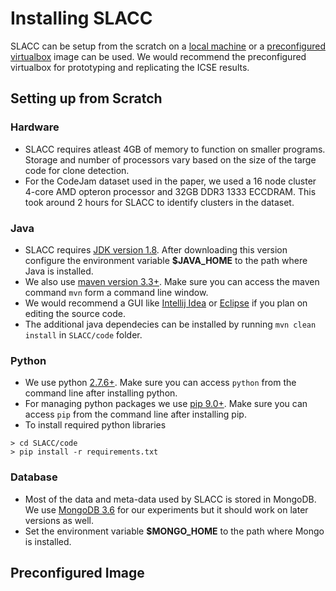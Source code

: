 # Installing SLACC
SLACC can be setup from the scratch on a [local machine](#setting-up-from-scratch) or a [preconfigured virtualbox](#preconfigured-image) image can be used. We would recommend the preconfigured virtualbox for prototyping and replicating the ICSE results.

## Setting up from Scratch

### Hardware
* SLACC requires atleast 4GB of memory to function on smaller programs. Storage and number of processors vary based on the size of the targe code for clone detection.
* For the CodeJam dataset used in the paper, we used a 16 node cluster 4-core AMD opteron processor and 32GB DDR3 1333 ECCDRAM. This took around 2 hours for SLACC to identify clusters in the dataset.

### Java
* SLACC requires [JDK version 1.8](https://www.oracle.com/technetwork/java/javase/downloads/jdk8-downloads-2133151.html). After downloading this version configure the environment variable **$JAVA_HOME** to the path where Java is installed.
* We also use [maven version 3.3+](https://maven.apache.org/download.cgi). Make sure you can access the maven command `mvn` form a command line window.
* We would recommend a GUI like [Intellij Idea](https://www.jetbrains.com/idea/) or [Eclipse](https://www.eclipse.org/downloads/) if you plan on editing the source code.
* The additional java dependecies can be installed by running `mvn clean install` in `SLACC/code` folder.

### Python
* We use python [2.7.6+](https://www.python.org/downloads/release/python-2716/). Make sure you can access `python` from the command line after installing python.
* For managing python packages we use [pip 9.0+](https://pip.pypa.io/en/stable/installing/). Make sure you can access `pip` from the command line after installing pip.
* To install required python libraries 
```
> cd SLACC/code
> pip install -r requirements.txt
```

### Database
* Most of the data and meta-data used by SLACC is stored in MongoDB. We use [MongoDB 3.6](https://docs.mongodb.com/manual/installation/) for our experiments but it should work on later versions as well.
* Set the environment variable **$MONGO_HOME** to the path where Mongo is installed. 

## Preconfigured Image
